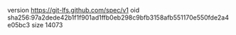 version https://git-lfs.github.com/spec/v1
oid sha256:97a2dede42b1f1f901ad1ffb0eb298c9bfb3158afb551170e550fde2a4e05bc3
size 14073
